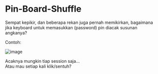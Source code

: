 # Pin-Board-Shuffle
Sempat kepikir, dan beberapa rekan juga pernah memikirkan, bagaimana jika keyboard untuk memasukkan (password) pin diacak susunan angkanya?  

Contoh:  

![image](https://user-images.githubusercontent.com/89727195/185282031-7def950f-e6d3-496e-8dd8-468491b32ceb.png)  

Acaknya mungkin tiap session saja...  
Atau mau setiap kali klik/sentuh?  
